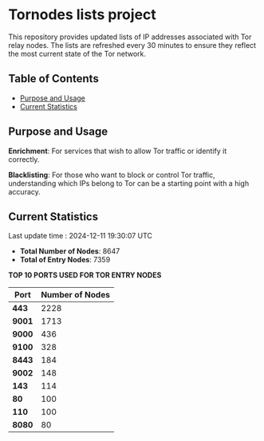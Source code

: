 # Tornodes lists project

This repository provides updated lists of IP addresses associated with Tor relay nodes. The lists are refreshed every 30 minutes to ensure they reflect the most current state of the Tor network.

## Table of Contents

- [Purpose and Usage](#purpose-and-usage)
- [Current Statistics](#current-statistics)


## Purpose and Usage

**Enrichment**: For services that wish to allow Tor traffic or identify it correctly.

**Blacklisting**: For those who want to block or control Tor traffic, understanding which IPs belong to Tor can be a starting point with a high accuracy.

## Current Statistics

Last update time : 2024-12-11 19:30:07 UTC

- **Total Number of Nodes**: 8647
- **Total of Entry Nodes**: 7359

**TOP 10 PORTS USED FOR TOR ENTRY NODES**

| **Port** | **Number of Nodes** |
|------|-----------------|
| **443**   | 2228  |
| **9001**   | 1713  |
| **9000**   | 436  |
| **9100**   | 328  |
| **8443**   | 184  |
| **9002**   | 148  |
| **143**   | 114  |
| **80**   | 100  |
| **110**   | 100  |
| **8080**   | 80  |

